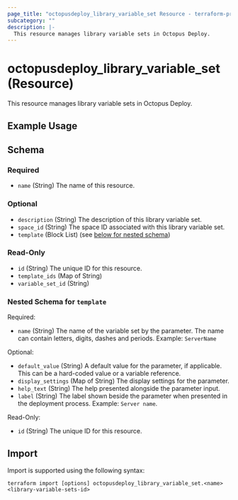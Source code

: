 ```yaml
---
page_title: "octopusdeploy_library_variable_set Resource - terraform-provider-octopusdeploy"
subcategory: ""
description: |-
  This resource manages library variable sets in Octopus Deploy.
---
```


# octopusdeploy_library_variable_set (Resource)

This resource manages library variable sets in Octopus Deploy.

## Example Usage

<!-- schema generated by tfplugindocs -->
## Schema

### Required

- `name` (String) The name of this resource.

### Optional

- `description` (String) The description of this library variable set.
- `space_id` (String) The space ID associated with this library variable set.
- `template` (Block List) (see [below for nested schema](#nestedblock--template))

### Read-Only

- `id` (String) The unique ID for this resource.
- `template_ids` (Map of String)
- `variable_set_id` (String)

<a id="nestedblock--template"></a>
### Nested Schema for `template`

Required:

- `name` (String) The name of the variable set by the parameter. The name can contain letters, digits, dashes and periods. Example: `ServerName`

Optional:

- `default_value` (String) A default value for the parameter, if applicable. This can be a hard-coded value or a variable reference.
- `display_settings` (Map of String) The display settings for the parameter.
- `help_text` (String) The help presented alongside the parameter input.
- `label` (String) The label shown beside the parameter when presented in the deployment process. Example: `Server name`.

Read-Only:

- `id` (String) The unique ID for this resource.


## Import

Import is supported using the following syntax:

```shell
terraform import [options] octopusdeploy_library_variable_set.<name> <library-variable-sets-id>
```
